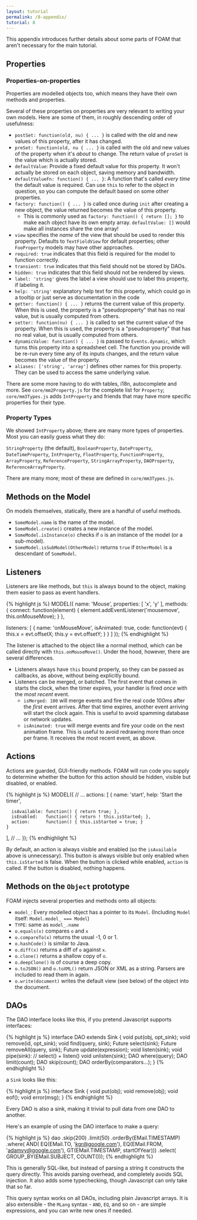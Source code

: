 ```yaml
---
layout: tutorial
permalink: /8-appendix/
tutorial: 8
---
```


This appendix introduces further details about some parts of FOAM that aren't necessary for the main tutorial.

## Properties

### Properties-on-properties

Properties are modelled objects too, which means they have their own methods and properties.

Several of these properties on properties are very relevant to writing your own models. Here are some of them, in roughly descending order of usefulness:

- `postSet: function(old, nu) { ... }` is called with the old and new values of this property, after it has changed.
- `preSet: function(old, nu { ... }` is called with the old and new values of the property when it's *about* to change. The return value of `preSet` is the value which is actually stored.
- `defaultValue`: Provide a fixed default value for this property. It won't actually be stored on each object, saving memory and bandwidth.
- `defaultValueFn: function() { ... }`: A function that's called *every time* the default value is required. Can use `this` to refer to the object in question, so you can compute the default based on some other properties.
- `factory: function() { ... }` is called once during `init` after creating a new object, the value returned becomes the value of this property.
    - This is commonly used as `factory: function() { return []; }` to make each object have its own empty array. `defaultValue: []` would make all instances share the one array!
- `view` specifies the *name* of the view that should be used to render this property. Defaults to `TextFieldView` for default properties; other `FooProperty` models may have other approaches.
- `required: true` indicates that this field is required for the model to function correctly.
- `transient: true` indicates that this field should not be stored by DAOs.
- `hidden: true` indicates that this field should not be rendered by views.
- `label: 'string'` gives the label a view should use to label this property, if labeling it.
- `help: 'string'` explanatory help text for this property, which could go in a tooltip or just serve as documentation in the code
- `getter: function() { ... }` returns the current value of this property. When this is used, the property is a "pseudoproperty" that has no real value, but is usually computed from others.
- `setter: function(nu) { ... }` is called to set the current value of the property. When this is used, the property is a "pseudoproperty" that has no real value, but is usually computed from others.
- `dynamicValue: function() { ... }` is passed to `Events.dynamic`, which turns this property into a spreadsheet cell. The function you provide will be re-run every time any of its inputs changes, and the return value becomes the value of the property.
- `aliases: ['string', 'array']` defines other names for this property. They can be used to access the same underlying value.

There are some more having to do with tables, i18n, autocomplete and more. See `core/mm2Property.js` for the complete list for `Property`; `core/mm3Types.js` adds `IntProperty` and friends that may have more specific properties for their type.

### Property Types

We showed `IntProperty` above; there are many more types of properties. Most you can easily guess what they do:

`StringProperty` (the default), `BooleanProperty`, `DateProperty`, `DateTimeProperty`, `IntProperty`, `FloatProperty`, `FunctionProperty`, `ArrayProperty`, `ReferenceProperty`, `StringArrayProperty`, `DAOProperty`, `ReferenceArrayProperty`.

There are many more; most of these are defined in `core/mm3Types.js`.

## Methods on the Model

On models themselves, statically, there are a handful of useful methods.

- `SomeModel.name` is the name of the model.
- `SomeModel.create()` creates a new instance of the model.
- `SomeModel.isInstance(o)` checks if `o` is an instance of the model (or a sub-model).
- `SomeModel.isSubModel(OtherModel)` returns `true` if `OtherModel` is a descendant of `SomeModel`.

## Listeners

Listeners are like methods, but `this` is always bound to the object, making them easier to pass as event handlers.

{% highlight js %}
MODEL({
  name: 'Mouse',
  properties: [ 'x', 'y' ],
  methods: {
    connect: function(element) {
      element.addEventListener('mousemove', this.onMouseMove);
    }
  },

  listeners: [
    {
      name: 'onMouseMove',
      isAnimated: true,
      code: function(evt) {
        this.x = evt.offsetX;
        this.y = evt.offsetY;
      }
    }
  ]
});
{% endhighlight %}

The listener is attached to the object like a normal method, which can be called directly with `this.onMouseMove()`. Under the hood, however, there are several differences.

- Listeners always have `this` bound properly, so they can be passed as callbacks, as above, without being explicitly bound.
- Listeners can be merged, or batched. The first event that comes in starts the clock, when the timer expires, your handler is fired *once* with the *most recent* event.
    - `isMerged: 100` will merge events and fire the real code 100ms after the *first* event arrives. After that time expires, another event arriving will start the clock again. This is useful to avoid spamming database or network updates.
    - `isAnimated: true` will merge events and fire your code on the next animation frame. This is useful to avoid redrawing more than once per frame. It receives the most recent event, as above.


## Actions

Actions are guarded, GUI-friendly methods. FOAM will run code you supply to determine whether the button for this action should be hidden, visible but disabled, or enabled.

{% highlight js %}
MODEL({
  // ...
  actions: [
    {
      name: 'start',
      help: 'Start the timer',

      isAvailable: function() { return true; },
      isEnabled:   function() { return ! this.isStarted; },
      action:      function() { this.isStarted = true; }
    }
  ],
  // ...
});
{% endhighlight %}

By default, an action is always visible and enabled (so the `isAvailable` above is unnecessary). This button is always visible but only enabled when `this.isStarted` is false. When the button is clicked while enabled, `action` is called. If the button is disabled, nothing happens.


## Methods on the `Object` prototype

FOAM injects several properties and methods onto all objects:

- `model_`: Every modelled object has a pointer to its `Model`. (Including `Model` itself: `Model.model_ === Model`)
- `TYPE`: same as `model_.name`
- `o.equals(x)` compares `o` and `x`
- `o.compareTo(x)` returns the usual -1, 0 or 1.
- `o.hashCode()` is similar to Java.
- `o.diff(x)` returns a diff of `o` against `x`.
- `o.clone()` returns a shallow copy of `o`.
- `o.deepClone()` is of course a deep copy.
- `o.toJSON()` and `o.toXML()` return JSON or XML as a string. Parsers are included to read them in again.
- `o.write(document)` writes the default view (see below) of the object into the document.

## DAOs

The DAO interface looks like this, if you pretend Javascript supports interfaces:

{% highlight js %}
interface DAO extends Sink {
  void   put(obj, opt_sink);
  void   remove(id, opt_sink);
  void   find(query, sink);
  Future select(sink);
  Future removeAll(query, sink);
  Future update(expression);
  void   listen(sink);
  void   pipe(sink):  // select() + listen()
  void   unlisten(sink);
  DAO    where(query);
  DAO    limit(count);
  DAO    skip(count);
  DAO    orderBy(comparators...);
}
{% endhighlight %}

a `Sink` looks like this:

{% highlight js %}
interface Sink {
  void put(obj);
  void remove(obj);
  void eof();
  void error(msg);
}
{% endhighlight %}

Every DAO is also a sink, making it trivial to pull data from one DAO to another.

Here's an example of using the DAO interface to make a query:

{% highlight js %}
dao
  .skip(200)
  .limit(50)
  .orderBy(EMail.TIMESTAMP)
  .where(
    AND(
      EQ(EMail.TO,        'kgr@google.com'),
      EQ(EMail.FROM,      'adamvy@google.com'),
      GT(EMail.TIMESTAMP, startOfYear)))
  .select(
    GROUP_BY(EMail.SUBJECT, COUNT()));
{% endhighlight %}

This is generally SQL-like, but instead of parsing a string it constructs the query directly. This avoids parsing overhead, and completely avoids SQL injection. It also adds some typechecking, though Javascript can only take that so far.

This query syntax works on all DAOs, including plain Javascript arrays. It is also extensible - the `MLang` syntax - `AND`, `EQ`, and so on - are simple expressions, and you can write new ones if needed.

